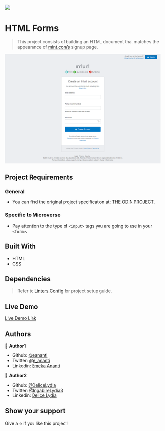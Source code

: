 ![](https://img.shields.io/badge/Microverse-blueviolet)

# HTML Forms

> This project consists of building an HTML document that matches the appearance of [mint.com’s](https://accounts.intuit.com/signup.html?offering_id=Intuit.ifs.mint&namespace_id=50000026&redirect_url=https%3A%2F%2Fmint.intuit.com%2Foverview.event%3Futm_medium%3Ddirect%26cta%3Dhero_sign_up_free_ProspectWeb%26ivid%3De2631b56-c8b1-480d-aa71-e0b799c46415%26adobe_mc%3DMCMID%253D42777792274830411603832986195677831312%257CMCORGID%253D969430F0543F253D0A4C98C6%252540AdobeOrg%257CTS%253D1597673013%26ivid%3De2631b56-c8b1-480d-aa71-e0b799c46415) signup page.

![screenshot](./images/website_screenshot.png)

## Project Requirements

### General
- You can find the original project specification at: [THE ODIN PROJECT](https://www.theodinproject.com/courses/html5-and-css3/lessons/html-forms).

### Specific to Microverse
- Pay attention to the type of ```<input>``` tags you are going to use in your ```<form>```.

## Built With

- HTML
- CSS

## Dependencies

> Refer to [Linters Config](https://github.com/eananti/linters-config/tree/master/html-css) for project setup guide.

## Live Demo

[Live Demo Link](https://delicelydia.github.io/HTML-Forms/)

## Authors

👤 **Author1**

- Github: [@eananti](https://github.com/eananti)
- Twitter: [@e_ananti](https://twitter.com/e_ananti)
- Linkedin: [Emeka Ananti](https://www.linkedin.com/in/emekaananti/)

👤 **Author2**

- Github: [@DeliceLydia](https://github.com/DeliceLydia)
- Twitter: [@IngabireLydia3](https://twitter.com/IngabireLydia)
- Linkedin: [Delice Lydia](https://www.linkedin.com/in/delice-lydia-91b55b167/)

## Show your support

Give a ⭐️ if you like this project!
